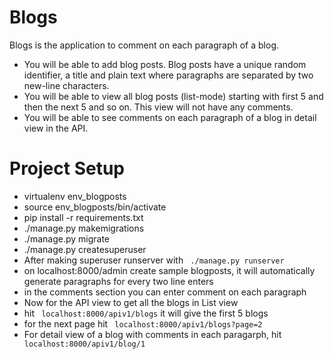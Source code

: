 # Blogs

Blogs is the application to comment on each paragraph of a blog.

  - You will be able to add blog posts. Blog posts have a unique random identifier, a title     and plain text where paragraphs are separated by two new-line characters.
  - You will be able to view all blog posts (list-mode) starting with first 5 and then the next 5 and so on. This view will not have any comments.
  - You will be able to see comments on each paragraph of a blog in detail view in the API.

# Project Setup

  - virtualenv env_blogposts
  - source env_blogposts/bin/activate
  - pip install -r requirements.txt
  - ./manage.py makemigrations
  - ./manage.py migrate
  - ./manage.py createsuperuser
  - After making superuser runserver with ` ./manage.py runserver`
  - on localhost:8000/admin create sample blogposts, it will automatically generate paragraphs for every two line enters
  - in the comments section you can enter comment on each paragraph
  - Now for the API view to get all the blogs in List view
  - hit ` localhost:8000/apiv1/blogs` it will give the first 5 blogs
  - for the next page hit ` localhost:8000/apiv1/blogs?page=2`
  - For detail view of a blog with comments in each paragarph, hit ` localhost:8000/apiv1/blog/1`